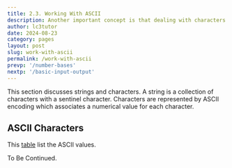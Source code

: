 ```yaml
---
title: 2.3. Working With ASCII
description: Another important concept is that dealing with characters and strings. Strings are just a group of characters with a sentinel character.Characters are just a numerical value that is associated with a specific character. There are also special characters that are represented by ASCII.
author: lc3tutor
date: 2024-08-23
category: pages
layout: post
slug: work-with-ascii
permalink: /work-with-ascii
prevp: '/number-bases'
nextp: '/basic-input-output'
---
```


This section discusses strings and characters. A string is a collection of characters with a sentinel character. Characters are represented by ASCII encoding which associates a numerical value for each character.

## ASCII Characters

This [table](/ascii-table) list the ASCII values. 

To Be Continued.

